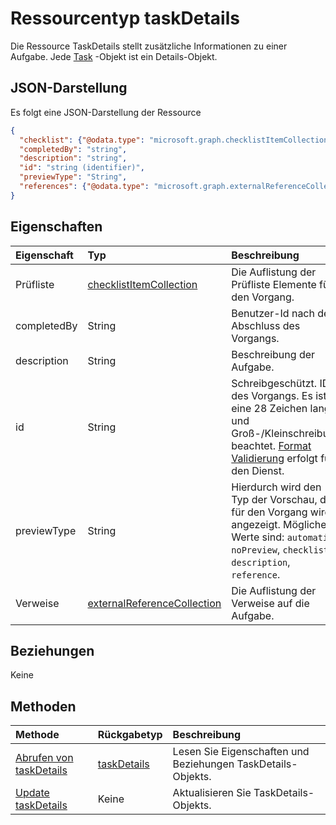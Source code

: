 # <a name="taskdetails-resource-type"></a>Ressourcentyp taskDetails

Die Ressource TaskDetails stellt zusätzliche Informationen zu einer Aufgabe. Jede [Task](task.md) -Objekt ist ein Details-Objekt.

## <a name="json-representation"></a>JSON-Darstellung

Es folgt eine JSON-Darstellung der Ressource

<!-- {
  "blockType": "resource",
  "optionalProperties": [

  ],
  "@odata.type": "microsoft.graph.taskdetails"
}-->

```json
{
  "checklist": {"@odata.type": "microsoft.graph.checklistItemCollection"},
  "completedBy": "string",
  "description": "string",
  "id": "string (identifier)",
  "previewType": "String",
  "references": {"@odata.type": "microsoft.graph.externalReferenceCollection"}
}

```
## <a name="properties"></a>Eigenschaften
| Eigenschaft     | Typ   |Beschreibung|
|:---------------|:--------|:----------|
|Prüfliste|[checklistItemCollection](checklistitemcollection.md)| Die Auflistung der Prüfliste Elemente für den Vorgang.|
|completedBy|String| Benutzer-Id nach dem Abschluss des Vorgangs. |
|description|String| Beschreibung der Aufgabe. |
|id|String| Schreibgeschützt. ID des Vorgangs. Es ist eine 28 Zeichen lang und Groß-/Kleinschreibung beachtet. [Format Validierung](tasks_identifiers_disclaimer.md) erfolgt für den Dienst.|
|previewType|String| Hierdurch wird den Typ der Vorschau, die für den Vorgang wird angezeigt. Mögliche Werte sind: `automatic`, `noPreview`, `checklist`, `description`, `reference`.|
|Verweise|[externalReferenceCollection](externalreferencecollection.md)| Die Auflistung der Verweise auf die Aufgabe. |

## <a name="relationships"></a>Beziehungen
Keine


## <a name="methods"></a>Methoden

| Methode           | Rückgabetyp    |Beschreibung|
|:---------------|:--------|:----------|
|[Abrufen von taskDetails](../api/taskdetails_get.md) | [taskDetails](taskdetails.md) |Lesen Sie Eigenschaften und Beziehungen TaskDetails-Objekts.|
|[Update taskDetails](../api/taskdetails_update.md) | Keine|Aktualisieren Sie TaskDetails-Objekts. |

<!-- uuid: 8fcb5dbc-d5aa-4681-8e31-b001d5168d79
2015-10-25 14:57:30 UTC -->
<!-- {
  "type": "#page.annotation",
  "description": "taskDetails resource",
  "keywords": "",
  "section": "documentation",
  "tocPath": ""
}-->